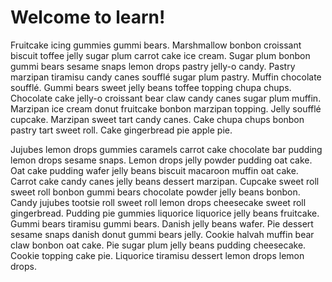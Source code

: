 # Welcome to learn!

Fruitcake icing gummies gummi bears. Marshmallow bonbon croissant biscuit toffee jelly sugar plum carrot cake ice cream. Sugar plum bonbon gummi bears sesame snaps lemon drops pastry jelly-o candy. Pastry marzipan tiramisu candy canes soufflé sugar plum pastry. Muffin chocolate soufflé. Gummi bears sweet jelly beans toffee topping chupa chups. Chocolate cake jelly-o croissant bear claw candy canes sugar plum muffin. Marzipan ice cream donut fruitcake bonbon marzipan topping. Jelly soufflé cupcake. Marzipan sweet tart candy canes. Cake chupa chups bonbon pastry tart sweet roll. Cake gingerbread pie apple pie.

Jujubes lemon drops gummies caramels carrot cake chocolate bar pudding lemon drops sesame snaps. Lemon drops jelly powder pudding oat cake. Oat cake pudding wafer jelly beans biscuit macaroon muffin oat cake. Carrot cake candy canes jelly beans dessert marzipan. Cupcake sweet roll sweet roll bonbon gummi bears chocolate powder jelly beans bonbon. Candy jujubes tootsie roll sweet roll lemon drops cheesecake sweet roll gingerbread. Pudding pie gummies liquorice liquorice jelly beans fruitcake. Gummi bears tiramisu gummi bears. Danish jelly beans wafer. Pie dessert sesame snaps danish donut gummi bears jelly. Cookie halvah muffin bear claw bonbon oat cake. Pie sugar plum jelly beans pudding cheesecake. Cookie topping cake pie. Liquorice tiramisu dessert lemon drops lemon drops.